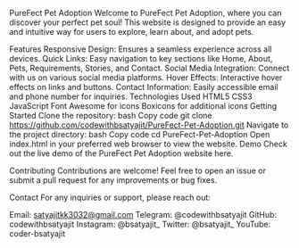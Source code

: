 PureFect Pet Adoption
Welcome to PureFect Pet Adoption, where you can discover your perfect pet soul! This website is designed to provide an easy and intuitive way for users to explore, learn about, and adopt pets.

Features
Responsive Design: Ensures a seamless experience across all devices.
Quick Links: Easy navigation to key sections like Home, About, Pets, Requirements, Stories, and Contact.
Social Media Integration: Connect with us on various social media platforms.
Hover Effects: Interactive hover effects on links and buttons.
Contact Information: Easily accessible email and phone number for inquiries.
Technologies Used
HTML5
CSS3
JavaScript
Font Awesome for icons
Boxicons for additional icons
Getting Started
Clone the repository:
bash
Copy code
git clone https://github.com/codewithbsatyajit/PureFect-Pet-Adoption.git
Navigate to the project directory:
bash
Copy code
cd PureFect-Pet-Adoption
Open index.html in your preferred web browser to view the website.
Demo
Check out the live demo of the PureFect Pet Adoption website here.

Contributing
Contributions are welcome! Feel free to open an issue or submit a pull request for any improvements or bug fixes.

Contact
For any inquiries or support, please reach out:

Email: satyajitkk3032@gmail.com
Telegram: @codewithbsatyajit
GitHub: codewithbsatyajit
Instagram: @bsatyajit_
Twitter: @bsatyajit_
YouTube: coder-bsatyajit
